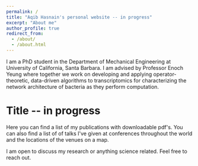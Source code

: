 ```yaml
---
permalink: /
title: "Aqib Hasnain's personal website -- in progress"
excerpt: "About me"
author_profile: true
redirect_from: 
  - /about/
  - /about.html
---
```


I am a PhD student in the Department of Mechanical Engineering at University of California, Santa Barbara. I am advised by Professor Enoch Yeung where together we work on developing and applying operator-theoretic, data-driven algorithms to transcriptomics for characterizing the network architecture of bacteria as they perform computation.

Title -- in progress 
======
Here you can find a list of my publications with downloadable pdf's. You can also find a list of of talks I've given at conferences throughout the world and the locations of the venues on a map. 

I am open to discuss my research or anything science related. Feel free to reach out. 
